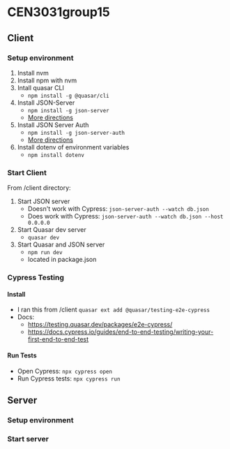 # CEN3031group15

## Client

### Setup environment

1. Install nvm
2. Install npm with nvm
3. Intall quasar CLI
    - `npm install -g @quasar/cli`
4. Install JSON-Server  
    - `npm install -g json-server`
    - [More directions](https://www.npmjs.com/package/json-server01)
5. Install JSON Server Auth
    - `npm install -g json-server-auth`
    - [More directions](https://www.npmjs.com/package/json-server-auth)
6. Install dotenv of environment variables
    - `npm install dotenv`
    

### Start Client
From /client directory:
1. Start JSON server
    - Doesn't work with Cypress: `json-server-auth --watch db.json`
    - Does work with Cypress: `json-server-auth --watch db.json --host 0.0.0.0`
2. Start Quasar dev server
    - `quasar dev`
3. Start Quasar and JSON server
    - `npm run dev`
    - located in package.json

### Cypress Testing
#### Install 
- I ran this from /client `quasar ext add @quasar/testing-e2e-cypress`
- Docs: 
  - https://testing.quasar.dev/packages/e2e-cypress/
  - https://docs.cypress.io/guides/end-to-end-testing/writing-your-first-end-to-end-test
#### Run Tests
- Open Cypress: `npx cypress open`
- Run Cypress tests: `npx cypress run`


## Server

### Setup environment

### Start server